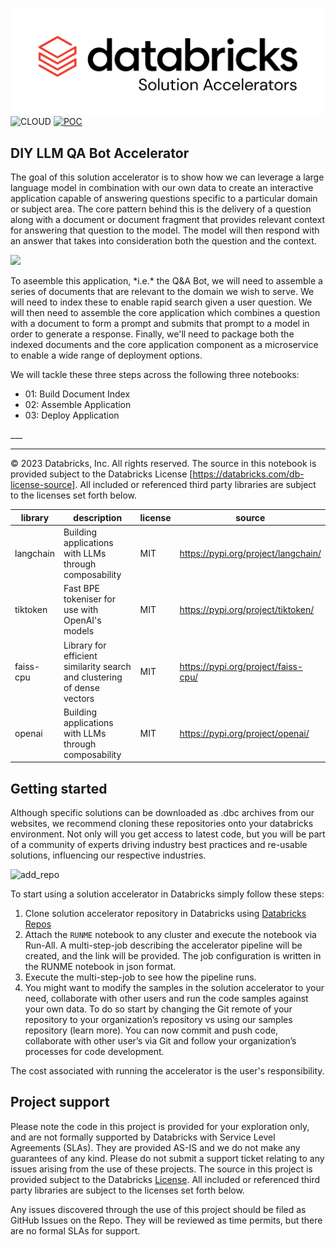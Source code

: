 ![image](https://raw.githubusercontent.com/databricks-industry-solutions/.github/main/profile/solacc_logo_wide.png)
![CLOUD](https://img.shields.io/badge/CLOUD-AWS+Azure-blue?logo=googlecloud&style=for-the-badge)
[![POC](https://img.shields.io/badge/POC-10_days-green?style=for-the-badge)](https://databricks.com/try-databricks)

## DIY LLM QA Bot Accelerator

The goal of this solution accelerator is to show how we can leverage a large language model in combination with our own data to create an interactive application capable of answering questions specific to a particular domain or subject area.  The core pattern behind this is the delivery of a question along with a document or document fragment that provides relevant context for answering that question to the model.  The model will then respond with an answer that takes into consideration both the question and the context.
</p>

<img src='https://brysmiwasb.blob.core.windows.net/demos/images/bot_flow.png' width=500>

</p>
To aseemble this application, *i.e.* the Q&A Bot, we will need to assemble a series of documents that are relevant to the domain we wish to serve.  We will need to index these to enable rapid search given a user question. We will then need to assemble the core application which combines a question with a document to form a prompt and submits that prompt to a model in order to generate a response. Finally, we'll need to package both the indexed documents and the core application component as a microservice to enable a wide range of deployment options.

We will tackle these three steps across the following three notebooks:</p>

* 01: Build Document Index
* 02: Assemble Application
* 03: Deploy Application
</p>
___
<bryan.smith@databricks.com> <vladimir.kolovski@databricks.com> <zhe.wang@databricks.com>

---

&copy; 2023 Databricks, Inc. All rights reserved. The source in this notebook is provided subject to the Databricks License [https://databricks.com/db-license-source].  All included or referenced third party libraries are subject to the licenses set forth below.

| library                                | description             | license    | source                                              |
|----------------------------------------|-------------------------|------------|-----------------------------------------------------|
| langchain | Building applications with LLMs through composability | MIT  |   https://pypi.org/project/langchain/ |
| tiktoken | Fast BPE tokeniser for use with OpenAI's models | MIT  |   https://pypi.org/project/tiktoken/ |
| faiss-cpu | Library for efficient similarity search and clustering of dense vectors | MIT  |   https://pypi.org/project/faiss-cpu/ |
| openai | Building applications with LLMs through composability | MIT  |   https://pypi.org/project/openai/ |

## Getting started

Although specific solutions can be downloaded as .dbc archives from our websites, we recommend cloning these repositories onto your databricks environment. Not only will you get access to latest code, but you will be part of a community of experts driving industry best practices and re-usable solutions, influencing our respective industries. 

<img width="500" alt="add_repo" src="https://user-images.githubusercontent.com/4445837/177207338-65135b10-8ccc-4d17-be21-09416c861a76.png">

To start using a solution accelerator in Databricks simply follow these steps: 

1. Clone solution accelerator repository in Databricks using [Databricks Repos](https://www.databricks.com/product/repos)
2. Attach the `RUNME` notebook to any cluster and execute the notebook via Run-All. A multi-step-job describing the accelerator pipeline will be created, and the link will be provided. The job configuration is written in the RUNME notebook in json format. 
3. Execute the multi-step-job to see how the pipeline runs. 
4. You might want to modify the samples in the solution accelerator to your need, collaborate with other users and run the code samples against your own data. To do so start by changing the Git remote of your repository  to your organization’s repository vs using our samples repository (learn more). You can now commit and push code, collaborate with other user’s via Git and follow your organization’s processes for code development.

The cost associated with running the accelerator is the user's responsibility.


## Project support 

Please note the code in this project is provided for your exploration only, and are not formally supported by Databricks with Service Level Agreements (SLAs). They are provided AS-IS and we do not make any guarantees of any kind. Please do not submit a support ticket relating to any issues arising from the use of these projects. The source in this project is provided subject to the Databricks [License](./LICENSE). All included or referenced third party libraries are subject to the licenses set forth below.

Any issues discovered through the use of this project should be filed as GitHub Issues on the Repo. They will be reviewed as time permits, but there are no formal SLAs for support. 
